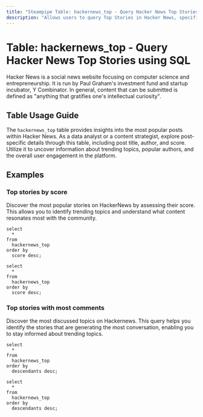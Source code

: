 ```yaml
---
title: "Steampipe Table: hackernews_top - Query Hacker News Top Stories using SQL"
description: "Allows users to query Top Stories in Hacker News, specifically the most popular posts, providing insights into trending topics and discussions."
---
```


# Table: hackernews_top - Query Hacker News Top Stories using SQL

Hacker News is a social news website focusing on computer science and entrepreneurship. It is run by Paul Graham's investment fund and startup incubator, Y Combinator. In general, content that can be submitted is defined as "anything that gratifies one's intellectual curiosity".

## Table Usage Guide

The `hackernews_top` table provides insights into the most popular posts within Hacker News. As a data analyst or a content strategist, explore post-specific details through this table, including post title, author, and score. Utilize it to uncover information about trending topics, popular authors, and the overall user engagement in the platform.

## Examples

### Top stories by score
Discover the most popular stories on HackerNews by assessing their score. This allows you to identify trending topics and understand what content resonates most with the community.

```sql+postgres
select
  *
from
  hackernews_top
order by
  score desc;
```

```sql+sqlite
select
  *
from
  hackernews_top
order by
  score desc;
```

### Top stories with most comments
Discover the most discussed topics on Hackernews. This query helps you identify the stories that are generating the most conversation, enabling you to stay informed about trending topics.

```sql+postgres
select
  *
from
  hackernews_top
order by
  descendants desc;
```

```sql+sqlite
select
  *
from
  hackernews_top
order by
  descendants desc;
```